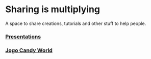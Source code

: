 # Sharing is multiplying
A space to share creations, tutorials and other stuff to help people.

### [Presentations](https://m00nlinari.github.io/presentations/)
### [Jogo Candy World](https://m00nlinari.github.io/games/)
